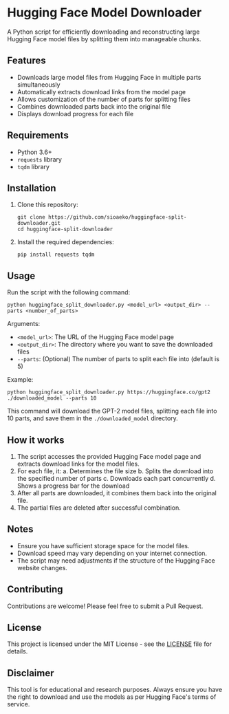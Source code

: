 # Hugging Face Model Downloader

A Python script for efficiently downloading and reconstructing large Hugging Face model files by splitting them into manageable chunks.

## Features

- Downloads large model files from Hugging Face in multiple parts simultaneously
- Automatically extracts download links from the model page
- Allows customization of the number of parts for splitting files
- Combines downloaded parts back into the original file
- Displays download progress for each file

## Requirements

- Python 3.6+
- `requests` library
- `tqdm` library

## Installation

1. Clone this repository:
   ```
   git clone https://github.com/sioaeko/huggingface-split-downloader.git
   cd huggingface-split-downloader
   ```

2. Install the required dependencies:
   ```
   pip install requests tqdm
   ```

## Usage

Run the script with the following command:

```
python huggingface_split_downloader.py <model_url> <output_dir> --parts <number_of_parts>
```

Arguments:
- `<model_url>`: The URL of the Hugging Face model page
- `<output_dir>`: The directory where you want to save the downloaded files
- `--parts`: (Optional) The number of parts to split each file into (default is 5)

Example:
```
python huggingface_split_downloader.py https://huggingface.co/gpt2 ./downloaded_model --parts 10
```

This command will download the GPT-2 model files, splitting each file into 10 parts, and save them in the `./downloaded_model` directory.

## How it works

1. The script accesses the provided Hugging Face model page and extracts download links for the model files.
2. For each file, it:
   a. Determines the file size
   b. Splits the download into the specified number of parts
   c. Downloads each part concurrently
   d. Shows a progress bar for the download
3. After all parts are downloaded, it combines them back into the original file.
4. The partial files are deleted after successful combination.

## Notes

- Ensure you have sufficient storage space for the model files.
- Download speed may vary depending on your internet connection.
- The script may need adjustments if the structure of the Hugging Face website changes.

## Contributing

Contributions are welcome! Please feel free to submit a Pull Request.

## License

This project is licensed under the MIT License - see the [LICENSE](LICENSE) file for details.

## Disclaimer

This tool is for educational and research purposes. Always ensure you have the right to download and use the models as per Hugging Face's terms of service.
